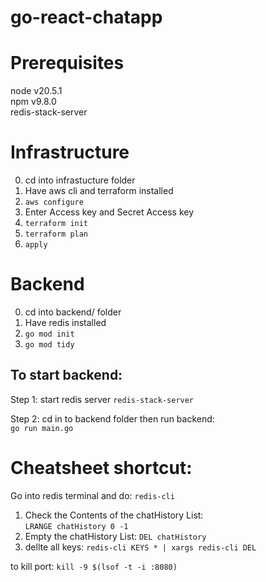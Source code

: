 
# go-react-chatapp

# Prerequisites
node v20.5.1  
npm v9.8.0  
redis-stack-server

# Infrastructure
0. cd into infrastucture folder
1. Have aws cli and terraform installed
2. ```aws configure```
3. Enter Access key and Secret Access key
4. ```terraform init```
5. ```terraform plan```
6. ```apply```



# Backend
0. cd into backend/ folder
1. Have redis installed
2. ```go mod init``` 
3. ```go mod tidy```


## To start backend: 
Step 1: start redis server
```redis-stack-server```

Step 2: cd in to backend folder then run backend:  
```go run main.go```

# Cheatsheet shortcut:
Go into redis terminal and do:
```redis-cli```  
1. Check the Contents of the chatHistory List:  
```LRANGE chatHistory 0 -1```
2. Empty the chatHistory List: 
```DEL chatHistory```
3. dellte all keys:
```redis-cli KEYS * | xargs redis-cli DEL```

to kill port:
```kill -9 $(lsof -t -i :8080)```
